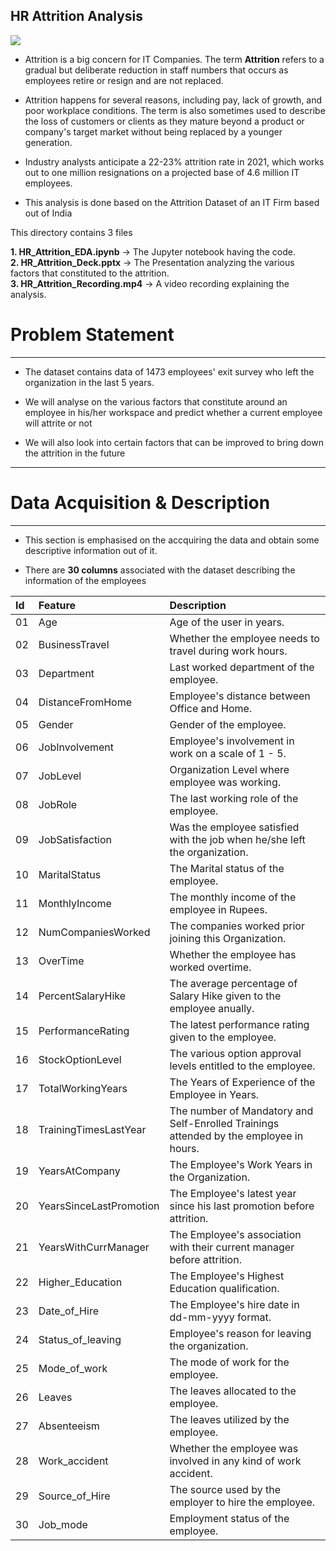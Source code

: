 ## HR Attrition Analysis

![](https://cdn.w600.comps.canstockphoto.com/employee-retention-word-cloud-clipart_csp40856314.jpg)

- Attrition is a big concern for IT Companies. The term **Attrition** refers to a gradual but deliberate reduction in staff numbers that occurs as employees retire or resign and are not replaced.


- Attrition happens for several reasons, including pay, lack of growth, and poor workplace conditions. The term is also sometimes used to describe the loss of customers or clients as they mature beyond a product or company's target market without being replaced by a younger generation.


- Industry analysts anticipate a 22-23% attrition rate in 2021, which works out to one million resignations on a projected base of 4.6 million IT employees.


- This analysis is done based on the Attrition Dataset of an IT Firm based out of India

This directory contains 3 files

 **1.  HR_Attrition_EDA.ipynb** -> The Jupyter notebook having the code. \
 **2. HR_Attrition_Deck.pptx** -> The Presentation analyzing the various factors that constituted to the attrition. \
 **3. HR_Attrition_Recording.mp4** -> A video recording explaining the analysis. 
 
 
#  **Problem Statement**
---

- The dataset contains data of 1473 employees' exit survey who left the organization in the last 5 years. 

- We will analyse on the various factors that constitute around an employee in his/her workspace and predict whether a current employee will attrite or not 

- We will also look into certain factors that can be improved to bring down the attrition in the future


---

# **Data Acquisition & Description**
---

- This section is emphasised on the accquiring the data and obtain some descriptive information out of it.

- There are **30 columns** associated with the dataset describing the information of the employees


|Id|Feature|Description|
|:--|:--|:--|
|01 | Age                    | Age of the user in years. |
|02 | BusinessTravel         | Whether the employee needs to travel during work hours. |
|03 | Department             | Last worked department of the employee. |
|04 | DistanceFromHome       | Employee's distance between Office and Home. |
|05 | Gender                 | Gender of the employee. |
|06 | JobInvolvement         | Employee's involvement in work on a scale of 1 - 5. |
|07 | JobLevel               | Organization Level where employee was working. |
|08 | JobRole                | The last working role of the employee. |
|09 | JobSatisfaction        | Was the employee satisfied with the job when he/she left the organization. |
|10 | MaritalStatus          | The Marital status of the employee. |
|11 | MonthlyIncome          | The monthly income of the employee in Rupees. |
|12 | NumCompaniesWorked     | The companies worked prior joining this Organization. |
|13 | OverTime               | Whether the employee has worked overtime. |
|14 | PercentSalaryHike      | The average percentage of Salary Hike given to the employee anually. |
|15 | PerformanceRating      | The latest performance rating given to the employee. |
|16 | StockOptionLevel       | The various option approval levels entitled to the employee. |
|17 | TotalWorkingYears      | The Years of Experience of the Employee in Years. |
|18 | TrainingTimesLastYear  | The number of Mandatory and Self-Enrolled Trainings attended by the employee in hours. |
|19 | YearsAtCompany         | The Employee's Work Years in the Organization. |
|20 | YearsSinceLastPromotion| The Employee's latest year since his last promotion before attrition. |
|21 | YearsWithCurrManager   | The Employee's association with their current manager before attrition. |
|22 | Higher_Education       | The Employee's Highest Education qualification. |
|23 | Date_of_Hire           | The Employee's hire date in dd-mm-yyyy format. |
|24 | Status_of_leaving      | Employee's reason for leaving the organization. |
|25 | Mode_of_work           | The mode of work for the employee. |
|26 | Leaves                 | The leaves allocated to the employee. |
|27 | Absenteeism            | The leaves utilized by the employee. |
|28 | Work_accident          | Whether the employee was involved in any kind of work accident. |
|29 | Source_of_Hire         | The source used by the employer to hire the employee. |
|30 | Job_mode               | Employment status of the employee. |


